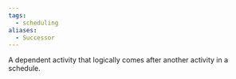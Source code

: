 ```yaml
---
tags:
  - scheduling
aliases:
  - Successor
---
```

A dependent activity that logically comes after another activity in a schedule.